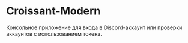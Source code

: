 # Croissant-Modern
Консольное приложение для входа в Discord-аккаунт или проверки аккаунтов с использованием токена. 

